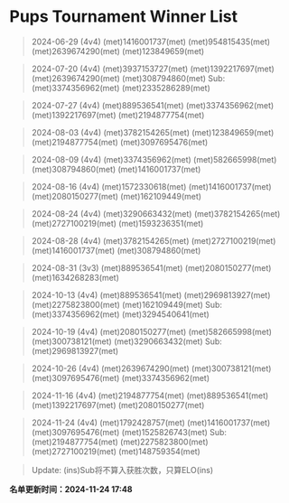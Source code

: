 # Pups Tournament Winner List
> 2024-06-29 (4v4)
(met)1416001737(met) (met)954815435(met) (met)2639674290(met) (met)123849659(met)

> 2024-07-20 (4v4)
(met)3937153727(met) (met)1392217697(met) (met)2639674290(met) (met)308794860(met) Sub:(met)3374356962(met) (met)2335286289(met)

> 2024-07-27 (4v4)
(met)889536541(met) (met)3374356962(met) (met)1392217697(met) (met)2194877754(met)

> 2024-08-03 (4v4)
(met)3782154265(met) (met)123849659(met) (met)2194877754(met) (met)3097695476(met)

> 2024-08-09 (4v4)
(met)3374356962(met) (met)582665998(met) (met)308794860(met) (met)1416001737(met)

> 2024-08-16 (4v4)
(met)1572330618(met) (met)1416001737(met) (met)2080150277(met) (met)162109449(met)

> 2024-08-24 (4v4)
(met)3290663432(met) (met)3782154265(met) (met)2727100219(met) (met)1593236351(met)

> 2024-08-28 (4v4)
(met)3782154265(met) (met)2727100219(met) (met)1416001737(met) (met)308794860(met)

> 2024-08-31 (3v3)
(met)889536541(met) (met)2080150277(met) (met)1634268283(met)

> 2024-10-13 (4v4)
(met)889536541(met) (met)2969813927(met) (met)2275823800(met) (met)162109449(met) Sub:(met)3374356962(met) (met)3294540641(met)

> 2024-10-19 (4v4)
(met)2080150277(met) (met)582665998(met) (met)300738121(met) (met)3290663432(met) Sub:(met)2969813927(met)

> 2024-10-26 (4v4)
(met)2639674290(met) (met)300738121(met) (met)3097695476(met) (met)3374356962(met)

> 2024-11-16 (4v4)
(met)2194877754(met) (met)889536541(met) (met)1392217697(met) (met)2080150277(met)

> 2024-11-24 (4v4)
(met)1792428757(met) (met)1416001737(met) (met)3097695476(met) (met)1525826743(met) Sub:(met)2194877754(met) (met)2275823800(met) (met)2727100219(met) (met)148759354(met)

> Update:
(ins)Sub将不算入获胜次数，只算ELO(ins)


**名单更新时间：2024-11-24 17:48**
